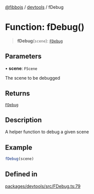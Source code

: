 [@fibbojs](/api/index) / [devtools](/api/devtools) / fDebug

# Function: fDebug()

> **fDebug**(`scene`): [`FDebug`](../classes/FDebug.md)

## Parameters

• **scene**: `FScene`

The scene to be debugged

## Returns

[`FDebug`](../classes/FDebug.md)

## Description

A helper function to debug a given scene

## Example

```ts
fDebug(scene)
```

## Defined in

[packages/devtools/src/FDebug.ts:79](https://github.com/fibbojs/fibbo/blob/cb7d92d6e3e9106d66f5bb89ed29f3d87739ca2e/packages/devtools/src/FDebug.ts#L79)
